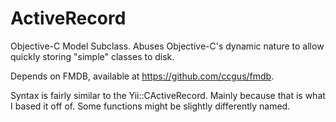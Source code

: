 ActiveRecord
============

Objective-C Model Subclass. Abuses Objective-C's dynamic nature to allow quickly storing "simple" classes to disk.

Depends on FMDB, available at https://github.com/ccgus/fmdb.

Syntax is fairly similar to the Yii::CActiveRecord. Mainly because that is what I based it off of. Some functions might be slightly differently named.
